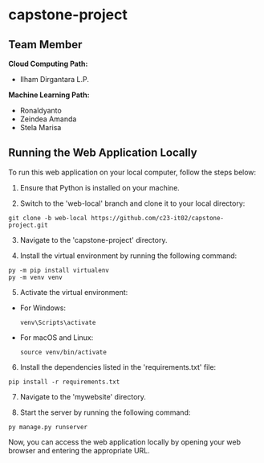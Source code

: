 # capstone-project


## Team Member

**Cloud Computing Path:**
- Ilham Dirgantara L.P.

**Machine Learning Path:**
- Ronaldyanto
- Zeindea Amanda
- Stela Marisa


## Running the Web Application Locally

To run this web application on your local computer, follow the steps below:

1. Ensure that Python is installed on your machine.

2. Switch to the 'web-local' branch and clone it to your local directory:
  ```
  git clone -b web-local https://github.com/c23-it02/capstone-project.git
  ```
3. Navigate to the 'capstone-project' directory.

4. Install the virtual environment by running the following command:
```
py -m pip install virtualenv
py -m venv venv
```
5. Activate the virtual environment:

- For Windows:

  ```
  venv\Scripts\activate
  ```

- For macOS and Linux:

  ```
  source venv/bin/activate
  ```

6. Install the dependencies listed in the 'requirements.txt' file:
```
pip install -r requirements.txt
```
7. Navigate to the 'mywebsite' directory.

8. Start the server by running the following command:
```
py manage.py runserver
```



Now, you can access the web application locally by opening your web browser and entering the appropriate URL.


